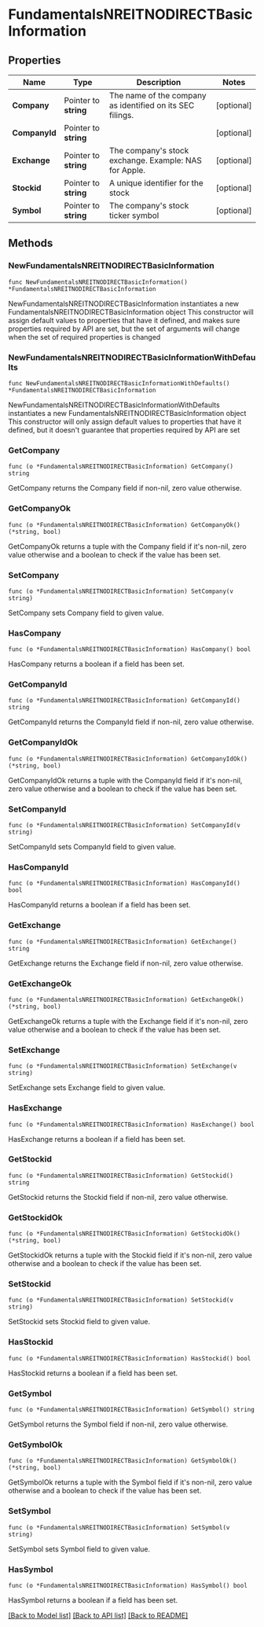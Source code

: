 # FundamentalsNREITNODIRECTBasicInformation

## Properties

Name | Type | Description | Notes
------------ | ------------- | ------------- | -------------
**Company** | Pointer to **string** | The name of the company as identified on its SEC filings. | [optional] 
**CompanyId** | Pointer to **string** |  | [optional] 
**Exchange** | Pointer to **string** | The company&#39;s stock exchange. Example: NAS for Apple. | [optional] 
**Stockid** | Pointer to **string** | A unique identifier for the stock | [optional] 
**Symbol** | Pointer to **string** | The company&#39;s stock ticker symbol | [optional] 

## Methods

### NewFundamentalsNREITNODIRECTBasicInformation

`func NewFundamentalsNREITNODIRECTBasicInformation() *FundamentalsNREITNODIRECTBasicInformation`

NewFundamentalsNREITNODIRECTBasicInformation instantiates a new FundamentalsNREITNODIRECTBasicInformation object
This constructor will assign default values to properties that have it defined,
and makes sure properties required by API are set, but the set of arguments
will change when the set of required properties is changed

### NewFundamentalsNREITNODIRECTBasicInformationWithDefaults

`func NewFundamentalsNREITNODIRECTBasicInformationWithDefaults() *FundamentalsNREITNODIRECTBasicInformation`

NewFundamentalsNREITNODIRECTBasicInformationWithDefaults instantiates a new FundamentalsNREITNODIRECTBasicInformation object
This constructor will only assign default values to properties that have it defined,
but it doesn't guarantee that properties required by API are set

### GetCompany

`func (o *FundamentalsNREITNODIRECTBasicInformation) GetCompany() string`

GetCompany returns the Company field if non-nil, zero value otherwise.

### GetCompanyOk

`func (o *FundamentalsNREITNODIRECTBasicInformation) GetCompanyOk() (*string, bool)`

GetCompanyOk returns a tuple with the Company field if it's non-nil, zero value otherwise
and a boolean to check if the value has been set.

### SetCompany

`func (o *FundamentalsNREITNODIRECTBasicInformation) SetCompany(v string)`

SetCompany sets Company field to given value.

### HasCompany

`func (o *FundamentalsNREITNODIRECTBasicInformation) HasCompany() bool`

HasCompany returns a boolean if a field has been set.

### GetCompanyId

`func (o *FundamentalsNREITNODIRECTBasicInformation) GetCompanyId() string`

GetCompanyId returns the CompanyId field if non-nil, zero value otherwise.

### GetCompanyIdOk

`func (o *FundamentalsNREITNODIRECTBasicInformation) GetCompanyIdOk() (*string, bool)`

GetCompanyIdOk returns a tuple with the CompanyId field if it's non-nil, zero value otherwise
and a boolean to check if the value has been set.

### SetCompanyId

`func (o *FundamentalsNREITNODIRECTBasicInformation) SetCompanyId(v string)`

SetCompanyId sets CompanyId field to given value.

### HasCompanyId

`func (o *FundamentalsNREITNODIRECTBasicInformation) HasCompanyId() bool`

HasCompanyId returns a boolean if a field has been set.

### GetExchange

`func (o *FundamentalsNREITNODIRECTBasicInformation) GetExchange() string`

GetExchange returns the Exchange field if non-nil, zero value otherwise.

### GetExchangeOk

`func (o *FundamentalsNREITNODIRECTBasicInformation) GetExchangeOk() (*string, bool)`

GetExchangeOk returns a tuple with the Exchange field if it's non-nil, zero value otherwise
and a boolean to check if the value has been set.

### SetExchange

`func (o *FundamentalsNREITNODIRECTBasicInformation) SetExchange(v string)`

SetExchange sets Exchange field to given value.

### HasExchange

`func (o *FundamentalsNREITNODIRECTBasicInformation) HasExchange() bool`

HasExchange returns a boolean if a field has been set.

### GetStockid

`func (o *FundamentalsNREITNODIRECTBasicInformation) GetStockid() string`

GetStockid returns the Stockid field if non-nil, zero value otherwise.

### GetStockidOk

`func (o *FundamentalsNREITNODIRECTBasicInformation) GetStockidOk() (*string, bool)`

GetStockidOk returns a tuple with the Stockid field if it's non-nil, zero value otherwise
and a boolean to check if the value has been set.

### SetStockid

`func (o *FundamentalsNREITNODIRECTBasicInformation) SetStockid(v string)`

SetStockid sets Stockid field to given value.

### HasStockid

`func (o *FundamentalsNREITNODIRECTBasicInformation) HasStockid() bool`

HasStockid returns a boolean if a field has been set.

### GetSymbol

`func (o *FundamentalsNREITNODIRECTBasicInformation) GetSymbol() string`

GetSymbol returns the Symbol field if non-nil, zero value otherwise.

### GetSymbolOk

`func (o *FundamentalsNREITNODIRECTBasicInformation) GetSymbolOk() (*string, bool)`

GetSymbolOk returns a tuple with the Symbol field if it's non-nil, zero value otherwise
and a boolean to check if the value has been set.

### SetSymbol

`func (o *FundamentalsNREITNODIRECTBasicInformation) SetSymbol(v string)`

SetSymbol sets Symbol field to given value.

### HasSymbol

`func (o *FundamentalsNREITNODIRECTBasicInformation) HasSymbol() bool`

HasSymbol returns a boolean if a field has been set.


[[Back to Model list]](../README.md#documentation-for-models) [[Back to API list]](../README.md#documentation-for-api-endpoints) [[Back to README]](../README.md)


